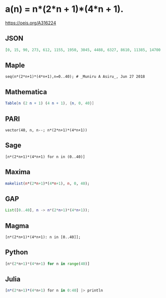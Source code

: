 # a\(n\) \= n\*\(2\*n \+ 1\)\*\(4\*n \+ 1\)\.
https://oeis.org/A316224
## JSON
```JSON
[0, 15, 90, 273, 612, 1155, 1950, 3045, 4488, 6327, 8610, 11385, 14700, 18603, 23142, 28365, 34320, 41055, 48618, 57057, 66420, 76755, 88110, 100533, 114072, 128775, 144690, 161865, 180348, 200187, 221430, 244125, 268320, 294063, 321402, 350385, 381060, 413475, 447678, 483717]
```
## Maple
```Maple
seq(n*(2*n+1)*(4*n+1),n=0..40); # _Muniru A Asiru_, Jun 27 2018
```
## Mathematica
```Mathematica
Table[n (2 n + 1) (4 n + 1), {n, 0, 40}]
```
## PARI
```PARI
vector(40, n, n--; n*(2*n+1)*(4*n+1))
```
## Sage
```Sage
[n*(2*n+1)*(4*n+1) for n in (0..40)]
```
## Maxima
```Maxima
makelist(n*(2*n+1)*(4*n+1), n, 0, 40);
```
## GAP
```GAP
List([0..40], n -> n*(2*n+1)*(4*n+1));
```
## Magma
```Magma
[n*(2*n+1)*(4*n+1): n in [0..40]];
```
## Python
```Python
[n*(2*n+1)*(4*n+1) for n in range(40)]
```
## Julia
```Julia
[n*(2*n+1)*(4*n+1) for n in 0:40] |> println
```
